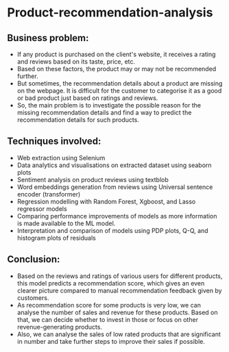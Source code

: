 # Product-recommendation-analysis
## Business problem:
- If any product is purchased on the client's website, it receives a rating and reviews based on its taste, price, etc.
- Based on these factors, the product may or may not be recommended further.
- But sometimes, the recommendation details about a product are missing on the webpage. It is difficult for the customer to categorise it as a good or bad product just based on ratings and reviews. 
- So, the main problem is to investigate the possible reason for the missing recommendation details and find a way to predict the recommendation details for such products.
## Techniques involved:
- Web extraction using Selenium
- Data analytics and visualisations on extracted dataset using seaborn plots
- Sentiment analysis on product reviews using textblob
- Word embeddings generation from reviews using Universal sentence encoder (transformer)
- Regression modelling with Random Forest, Xgboost, and Lasso regressor models
- Comparing performance improvements of models as more information is made available to the ML model.
- Interpretation and comparison of models using PDP plots, Q-Q, and histogram plots of residuals
## Conclusion:
- Based on the reviews and ratings of various users for different products, this model predicts a recommendation score, which gives an even clearer picture compared to manual recommendation feedback given by customers.
- As recommendation score for some products is very low, we can analyse the number of sales and revenue for these products.
Based on that, we can decide whether to invest in those or focus on other revenue-generating products.
- Also, we can analyse the sales of low rated products that are significant in number and take further steps to improve their sales if possible.
